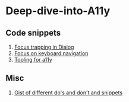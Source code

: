 # Deep-dive-into-A11y

## Code snippets

1. [Focus trapping in Dialog](focus-trap.md)
2. [Focus on keyboard navigation](tab-focus.md)
3. [Tooling for a11y](tooling.md)

## Misc

1. [Gist of different do's and don't and snippets](https://gist.github.com/vikas-parashar/74b690c775ab67a7ba2f324db7d53c15)

